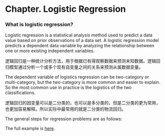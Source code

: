 # Chapter. Logistic Regression

### What is logistic regression?

Logistic regression is a statistical analysis method used to predict a data value based on prior observations of a data set. A logistic regression model predicts a dependent data variable by analyzing the relationship between one or more existing independent variables.

逻辑回归是一种统计分析方法，用于根据已有得观察数据来预测未知数据。逻辑回归模型通过分析一个或多个现有自变量之间的关系来预测从属数据变量。

The dependent variable of logistics regression can be two-category or multi-category, but the two-category is more common and easier to explain. So the most common use in practice is the logistics of the two classifications.

逻辑回归的因变量可以是二分类的，也可以是多分类的，但是二分类的更为常用，也更加容易解释。所以实际中最常用的就是二分类的物流回归。

The general steps for regression problems are as follows:


The full example is [here](https://github.com/SciSharp/TensorFlow.NET/blob/master/test/TensorFlowNET.Examples/LogisticRegression.cs).
